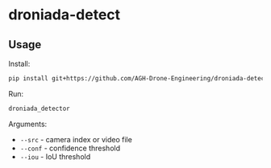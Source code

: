 # droniada-detect

## Usage

Install:

```bash
pip install git+https://github.com/AGH-Drone-Engineering/droniada-detect
```

Run:

```bash
droniada_detector
```

Arguments:

* `--src` - camera index or video file
* `--conf` - confidence threshold
* `--iou` - IoU threshold
